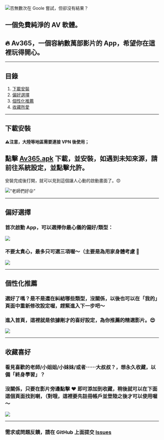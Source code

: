 ![否無數次在 Goole 嘗試，但卻沒有結果？](https://github.com/av365app/App/blob/main/Resources/Google%20.png?raw=true)

## 一個免費純淨的 AV 軟體。

## 🔥 Av365，一個容納數萬部影片的 App，希望你在這裡玩得開心。  

---
## 目錄
1. [下載安裝](#下載安裝)
2. [偏好選擇](#偏好選擇)
3. [個性化推薦](#個性化推薦)
4. [收藏所愛](#收藏喜好)

---

## 下載安裝
#### ⚠️注意，大陸等地區需要連接 VPN 後使用；

## 點擊  [Av365.apk](https://github.com/av365app/App/releases/download/av/AV365_v0.6_beta_release20210127.apk)  下載，並安裝，如遇到未知來源，請前往系統設定，並點擊允許。
安裝完成後打開，就可以見到這個讓人心動的啟動畫面了。😍

![“老師們好😝”](https://github.com/av365app/App/blob/main/Resources/Screenshot_2.png?raw=true)

---
## 偏好選擇
### 首次啟動 App，可以選擇你最心儀的偏好/類型：

![](https://github.com/av365app/App/blob/main/Resources/Screenshot_3.png?raw=true)


### 不要太貪心，最多只可選三項喔～（主要是為用家身體考慮 🐶

![](https://github.com/av365app/App/blob/main/Resources/Screenshot_4.png?raw=true)

---

## 個性化推薦
### 選好了嗎？是不是還在糾結哪些類型，沒關係，以後也可以在「我的」頁面中重新修改設定喔，趕緊進入下一步吧～ 
### 進入首頁，這裡就是依據剛才的喜好設定，為你推薦的精選影片。😍

![](https://github.com/av365app/App/blob/main/Resources/Screenshot_5.png?raw=true)

---

## 收藏喜好
### 看見喜歡的老師/小姐姐/小妹妹/或者⋯⋯大叔叔？，想永久收藏，以備「終身學習」？
### 沒關係，只要在影片旁邊點擊 ❤️ 即可添加到收藏，稍後就可以在下面這個頁面找到喇，（對哦，這裡要先註冊帳戶並登陸之後才可以使用喔～

![](https://github.com/av365app/App/blob/main/Resources/Screenshot_7.jpg?raw=true)

---

### 需求或問題反饋，請在 GitHub 上面提交 [Issues](https://github.com/av365app/App/issues)
